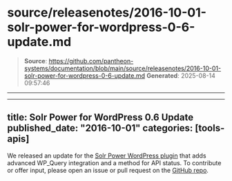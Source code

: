 # source/releasenotes/2016-10-01-solr-power-for-wordpress-0-6-update.md

> **Source**: https://github.com/pantheon-systems/documentation/blob/main/source/releasenotes/2016-10-01-solr-power-for-wordpress-0-6-update.md
> **Generated**: 2025-08-14 09:57:46

---

---
title: Solr Power for WordPress 0.6 Update
published_date: "2016-10-01"
categories: [tools-apis]
---
We released an update for the [Solr Power WordPress plugin](https://wordpress.org/plugins/solr-power/) that adds advanced WP_Query integration and a method for API status. To contribute or offer input, please open an issue or pull request on the [GitHub repo](https://github.com/pantheon-systems/solr-power).
